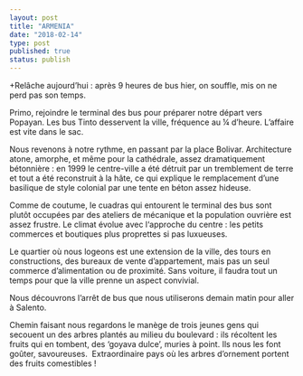 ```yaml
---
layout: post
title: "ARMENIA"
date: "2018-02-14"
type: post
published: true
status: publish
---
```


+Relâche aujourd’hui : après 9 heures de bus hier, on souffle, mis on ne perd pas son temps.

Primo, rejoindre le terminal des bus pour préparer notre départ vers Popayan. Les bus Tinto desservent la ville, fréquence au ¼ d’heure. L’affaire est vite dans le sac.

Nous revenons à notre rythme, en passant par la place Bolivar. Architecture atone, amorphe, et même pour la cathédrale, assez dramatiquement bétonnière : en 1999 le centre-ville a été détruit par un tremblement de terre et tout a été reconstruit à la hâte, ce qui explique le remplacement d’une basilique de style colonial par une tente en béton assez hideuse.

Comme de coutume, le cuadras qui entourent le terminal des bus sont plutôt occupées par des ateliers de mécanique et la population ouvrière est assez frustre. Le climat évolue avec l‘approche du centre : les petits commerces et boutiques plus proprettes si pas luxueuses.

Le quartier où nous logeons est une extension de la ville, des tours en constructions, des bureaux de vente d’appartement, mais pas un seul commerce d’alimentation ou de proximité. Sans voiture, il faudra tout un temps pour que la ville prenne un aspect convivial.

Nous découvrons l’arrêt de bus que nous utiliserons demain matin pour aller à Salento.

Chemin faisant nous regardons le manège de trois jeunes gens qui secouent un des arbres plantés au milieu du boulevard : ils récoltent les fruits qui en tombent, des ‘goyava dulce’, muries à point. Ils nous les font goûter, savoureuses.  Extraordinaire pays où les arbres d’ornement portent des fruits comestibles !
